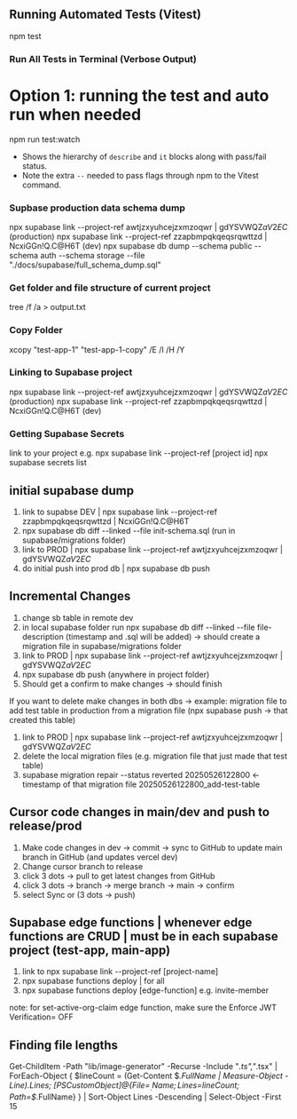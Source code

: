 ## Running Automated Tests (Vitest)

npm test

### Run All Tests in Terminal (Verbose Output)

# Option 1: running the test and auto run when needed
npm run test:watch

* Shows the hierarchy of `describe` and `it` blocks along with pass/fail status.
* Note the extra `--` needed to pass flags through npm to the Vitest command.

### Supbase production data schema dump
npx supabase link --project-ref awtjzxyuhcejzxmzoqwr | gdYSVWQZ$aV2EC$ (production)
npx supabase link --project-ref zzapbmpqkqeqsrqwttzd | NcxiGGn!Q.C@H6T (dev)
npx supabase db dump --schema public --schema auth --schema storage --file "./docs/supabase/full_schema_dump.sql"

### Get folder and file structure of current project
tree /f /a > output.txt

### Copy Folder
xcopy "test-app-1" "test-app-1-copy" /E /I /H /Y

### Linking to Supabase project
npx supabase link --project-ref awtjzxyuhcejzxmzoqwr | gdYSVWQZ$aV2EC$ (production)
npx supabase link --project-ref zzapbmpqkqeqsrqwttzd | NcxiGGn!Q.C@H6T (dev)

### Getting Supabase Secrets
link to your project e.g. npx supabase link --project-ref [project id]
npx supabase secrets list

## initial supabase dump
1. link to supabse DEV | npx supabase link --project-ref zzapbmpqkqeqsrqwttzd | NcxiGGn!Q.C@H6T
2. npx supabase db diff --linked --file init-schema.sql (run in supabase/migrations folder)
3. link to PROD | npx supabase link --project-ref awtjzxyuhcejzxmzoqwr | gdYSVWQZ$aV2EC$
4. do initial push into prod db | npx supabase db push

## Incremental Changes
1. change sb table in remote dev
2. in local supabase folder run npx supabase db diff --linked --file file-description (timestamp and .sql will be added)
-> should create a migration file in supabase/migrations folder
3. link to PROD | npx supabase link --project-ref awtjzxyuhcejzxmzoqwr | gdYSVWQZ$aV2EC$
4. npx supabase db push (anywhere in project folder)
5. Should get a confirm to make changes -> should finish

If you want to delete make changes in both dbs
-> example: migration file to add test table in production from a migration file (npx supabase push -> that created this table)
1. link to PROD | npx supabase link --project-ref awtjzxyuhcejzxmzoqwr | gdYSVWQZ$aV2EC$
2. delete the local migration files (e.g. migration file that just made that test table)
3. supabase migration repair --status reverted 20250526122800 <- timestamp of that migration file 20250526122800_add-test-table

## Cursor code changes in main/dev and push to release/prod
1. Make code changes in dev -> commit -> sync to GitHub to update main branch in GitHub (and updates vercel dev)
2. Change cursor branch to release
3. click 3 dots -> pull to get latest changes from GitHub
4. click 3 dots -> branch -> merge branch -> main -> confirm
5. select Sync or (3 dots -> push)

## Supabase edge functions | whenever edge functions are CRUD | must be in each supabase project (test-app, main-app)
1. link to npx supabase link --project-ref [project-name]
2. npx supabase functions deploy | for all
3. npx supabase functions deploy [edge-function] e.g. invite-member

note: for set-active-org-claim edge function, make sure the Enforce JWT Verification= OFF

## Finding file lengths
Get-ChildItem -Path "lib/image-generator" -Recurse -Include "*.ts","*.tsx" | ForEach-Object { $lineCount = (Get-Content $_.FullName | Measure-Object -Line).Lines; [PSCustomObject]@{File=$_.Name; Lines=$lineCount; Path=$_.FullName} } | Sort-Object Lines -Descending | Select-Object -First 15
